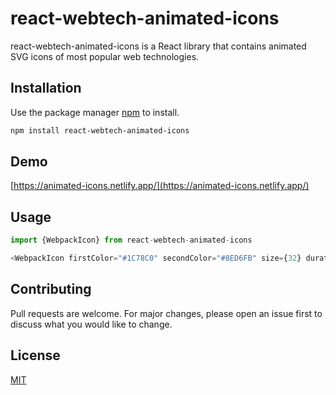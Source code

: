 # react-webtech-animated-icons

react-webtech-animated-icons is a React library that contains animated SVG icons of most popular web technologies.

## Installation

Use the package manager [npm](https://www.npmjs.com/package/react-webtech-animated-icons) to install.

```bash
npm install react-webtech-animated-icons
```
## Demo

[https://animated-icons.netlify.app/](https://animated-icons.netlify.app/)

## Usage

```js
import {WebpackIcon} from react-webtech-animated-icons

<WebpackIcon firstColor="#1C78C0" secondColor="#8ED6FB" size={32} duration={1} />
```

## Contributing
Pull requests are welcome. For major changes, please open an issue first to discuss what you would like to change.


## License
[MIT](https://choosealicense.com/licenses/mit/)